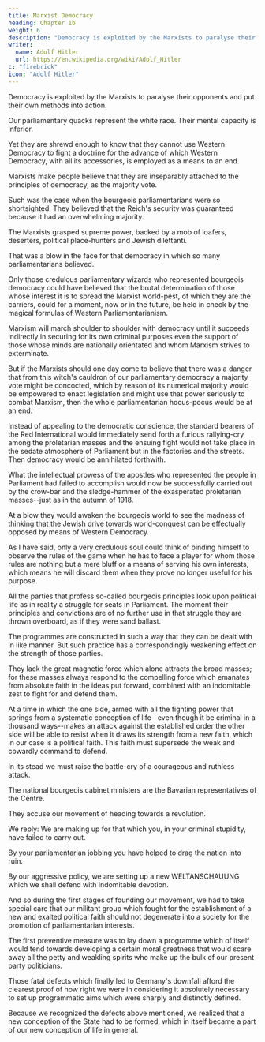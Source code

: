 ```yaml
---
title: Marxist Democracy
heading: Chapter 1b
weight: 6
description: "Democracy is exploited by the Marxists to paralyse their opponents and put their own methods into action"
writer:
  name: Adolf Hitler
  url: https://en.wikipedia.org/wiki/Adolf_Hitler
c: "firebrick"
icon: "Adolf Hitler"
---
```




Democracy is exploited by the Marxists to paralyse their opponents and put their own methods into action.

Our parliamentary quacks represent the white race. Their mental capacity is inferior.

Yet they are shrewd enough to know that they cannot use Western Democracy to fight a doctrine for the advance of which Western Democracy, with all its accessories, is employed as a means to an end. 

 
Marxists make people believe that they are inseparably attached to the principles of democracy, as the majority vote.

<!-- it may be well to recall the fact that when critical occasions arose these same gentlemen snapped their fingers at the principle of decision by majority vote, as that principle is understood by Western Democracy.  -->

Such was the case when the bourgeois parliamentarians were so shortsighted. They believed that the Reich's security was guaranteed because it had an overwhelming majority. 

The Marxists grasped supreme power, backed by a mob of loafers, deserters, political place-hunters and Jewish dilettanti. 

That was a blow in the face for that democracy in which so many parliamentarians believed. 

Only those credulous parliamentary wizards who represented bourgeois democracy could have believed that the brutal determination of those whose interest it is to spread the Marxist world-pest, of which they are the carriers, could for a moment, now or in the future, be held in check by the magical formulas of Western Parliamentarianism. 

Marxism will march shoulder to shoulder with democracy until it succeeds indirectly in securing for its own criminal purposes even the support of those whose minds are nationally orientated and whom Marxism strives to exterminate. 

But if the Marxists should one day come to believe that there was a danger that from this witch's cauldron of our parliamentary democracy a majority vote might be concocted, which by reason of its numerical majority would be empowered to enact legislation and might use that power seriously to combat Marxism, then the whole parliamentarian hocus-pocus would be at an end.

Instead of appealing to the democratic conscience, the standard bearers of the Red International would immediately send forth a furious rallying-cry among the proletarian masses and the ensuing fight would not take place in the sedate atmosphere of Parliament but in the factories and the streets. Then democracy would be annihilated forthwith. 

What the intellectual prowess of the apostles who represented the people in Parliament had failed to accomplish would now be successfully carried out by the crow-bar and the sledge-hammer of the exasperated proletarian masses--just as in the autumn of 1918. 

At a blow they would awaken the bourgeois world to see the madness of thinking that the Jewish drive towards world-conquest can be effectually opposed by means of Western Democracy.

As I have said, only a very credulous soul could think of binding himself to observe the rules of the game when he has to face a player for whom those rules are nothing but a mere bluff or a means of serving his own interests, which means he will discard them when they prove no longer useful for his purpose.

All the parties that profess so-called bourgeois principles look upon political life as in reality a struggle for seats in Parliament. The moment their principles and convictions are of no further use in that struggle they are thrown overboard, as if they were sand ballast. 

The programmes are constructed in such a way that they can be dealt with in like manner. But such practice has a correspondingly weakening effect on the strength of those parties. 

They lack the great magnetic force which alone attracts the broad masses; for these masses always respond to the compelling force which emanates from absolute faith in the ideas put forward, combined with an indomitable zest to fight for and defend them.

At a time in which the one side, armed with all the fighting power that springs from a systematic conception of life--even though it be criminal in a thousand ways--makes an attack against the established order the other side will be able to resist when it draws its  strength from a new faith, which in our case is a political faith. This faith must supersede the weak and cowardly command to defend. 

In its stead we must raise the battle-cry of a courageous and ruthless attack. 

The national bourgeois cabinet ministers are the Bavarian representatives of the Centre.

They accuse our movement of heading towards a revolution. 

We reply: We are making up for that which you, in your criminal stupidity, have failed to carry out. 

By your parliamentarian jobbing you have helped to drag the nation into ruin. 

By our aggressive policy, we are setting up a new WELTANSCHAUUNG which we shall defend with indomitable devotion.

<!-- Thus we are building the steps on which our nation once
again may ascend to the temple of freedom. -->

And so during the first stages of founding our movement, we had to take special care that our militant group which fought for the establishment of a new and exalted political faith should not degenerate into a society for the promotion of parliamentarian interests.

The first preventive measure was to lay down a programme which of itself would tend towards developing a certain moral greatness that would scare away all the petty and weakling spirits who make up the bulk of our present party politicians.

Those fatal defects which finally led to Germany's downfall afford the clearest proof of how right we were in considering it absolutely necessary to set up programmatic aims which were sharply and distinctly defined.

Because we recognized the defects above mentioned, we realized that a new conception of the State had to be formed, which in itself became a part of our new conception of life in general.
